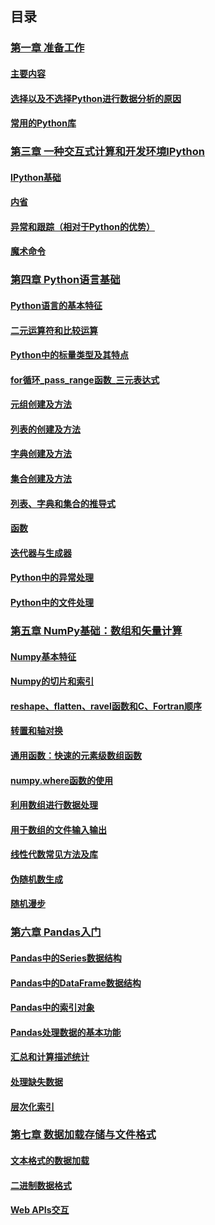 ## 目录
### [第一章 准备工作](https://github.com/JazzZhao/jazznote/tree/master/%E8%AF%BB%E4%B9%A6%E7%AC%94%E8%AE%B0%E4%B9%8B%E2%80%9C%E5%88%A9%E7%94%A8Python%E8%BF%9B%E8%A1%8C%E6%95%B0%E6%8D%AE%E5%88%86%E6%9E%90%E2%80%9D/%E7%AC%AC%E4%B8%80%E7%AB%A0%20%E5%87%86%E5%A4%87%E5%B7%A5%E4%BD%9C)
#### [主要内容](https://github.com/JazzZhao/jazznote/blob/master/%E8%AF%BB%E4%B9%A6%E7%AC%94%E8%AE%B0%E4%B9%8B%E2%80%9C%E5%88%A9%E7%94%A8Python%E8%BF%9B%E8%A1%8C%E6%95%B0%E6%8D%AE%E5%88%86%E6%9E%90%E2%80%9D/%E7%AC%AC%E4%B8%80%E7%AB%A0%20%E5%87%86%E5%A4%87%E5%B7%A5%E4%BD%9C/%E4%B8%BB%E8%A6%81%E5%86%85%E5%AE%B9.md)
#### [选择以及不选择Python进行数据分析的原因](https://github.com/JazzZhao/jazznote/blob/master/%E8%AF%BB%E4%B9%A6%E7%AC%94%E8%AE%B0%E4%B9%8B%E2%80%9C%E5%88%A9%E7%94%A8Python%E8%BF%9B%E8%A1%8C%E6%95%B0%E6%8D%AE%E5%88%86%E6%9E%90%E2%80%9D/%E7%AC%AC%E4%B8%80%E7%AB%A0%20%E5%87%86%E5%A4%87%E5%B7%A5%E4%BD%9C/%E9%80%89%E6%8B%A9%E4%BB%A5%E5%8F%8A%E4%B8%8D%E9%80%89%E6%8B%A9Python%E8%BF%9B%E8%A1%8C%E6%95%B0%E6%8D%AE%E5%88%86%E6%9E%90%E7%9A%84%E5%8E%9F%E5%9B%A0.md)
#### [常用的Python库](https://github.com/JazzZhao/jazznote/blob/master/%E8%AF%BB%E4%B9%A6%E7%AC%94%E8%AE%B0%E4%B9%8B%E2%80%9C%E5%88%A9%E7%94%A8Python%E8%BF%9B%E8%A1%8C%E6%95%B0%E6%8D%AE%E5%88%86%E6%9E%90%E2%80%9D/%E7%AC%AC%E4%B8%80%E7%AB%A0%20%E5%87%86%E5%A4%87%E5%B7%A5%E4%BD%9C/%E5%B8%B8%E7%94%A8%E7%9A%84Python%E5%BA%93.md)

### [第三章 一种交互式计算和开发环境IPython](https://github.com/JazzZhao/jazznote/tree/master/%E8%AF%BB%E4%B9%A6%E7%AC%94%E8%AE%B0%E4%B9%8B%E2%80%9C%E5%88%A9%E7%94%A8Python%E8%BF%9B%E8%A1%8C%E6%95%B0%E6%8D%AE%E5%88%86%E6%9E%90%E2%80%9D/%E7%AC%AC%E4%B8%89%E7%AB%A0%20%E4%B8%80%E7%A7%8D%E4%BA%A4%E4%BA%92%E5%BC%8F%E8%AE%A1%E7%AE%97%E5%92%8C%E5%BC%80%E5%8F%91%E7%8E%AF%E5%A2%83IPython)
#### [IPython基础](https://github.com/JazzZhao/jazznote/blob/master/%E8%AF%BB%E4%B9%A6%E7%AC%94%E8%AE%B0%E4%B9%8B%E2%80%9C%E5%88%A9%E7%94%A8Python%E8%BF%9B%E8%A1%8C%E6%95%B0%E6%8D%AE%E5%88%86%E6%9E%90%E2%80%9D/%E7%AC%AC%E4%B8%89%E7%AB%A0%20%E4%B8%80%E7%A7%8D%E4%BA%A4%E4%BA%92%E5%BC%8F%E8%AE%A1%E7%AE%97%E5%92%8C%E5%BC%80%E5%8F%91%E7%8E%AF%E5%A2%83IPython/IPython%E5%9F%BA%E7%A1%80.ipynb)
#### [内省](https://github.com/JazzZhao/jazznote/blob/master/%E8%AF%BB%E4%B9%A6%E7%AC%94%E8%AE%B0%E4%B9%8B%E2%80%9C%E5%88%A9%E7%94%A8Python%E8%BF%9B%E8%A1%8C%E6%95%B0%E6%8D%AE%E5%88%86%E6%9E%90%E2%80%9D/%E7%AC%AC%E4%B8%89%E7%AB%A0%20%E4%B8%80%E7%A7%8D%E4%BA%A4%E4%BA%92%E5%BC%8F%E8%AE%A1%E7%AE%97%E5%92%8C%E5%BC%80%E5%8F%91%E7%8E%AF%E5%A2%83IPython/%E5%86%85%E7%9C%81.ipynb)
#### [异常和跟踪（相对于Python的优势）](https://github.com/JazzZhao/jazznote/blob/master/%E8%AF%BB%E4%B9%A6%E7%AC%94%E8%AE%B0%E4%B9%8B%E2%80%9C%E5%88%A9%E7%94%A8Python%E8%BF%9B%E8%A1%8C%E6%95%B0%E6%8D%AE%E5%88%86%E6%9E%90%E2%80%9D/%E7%AC%AC%E4%B8%89%E7%AB%A0%20%E4%B8%80%E7%A7%8D%E4%BA%A4%E4%BA%92%E5%BC%8F%E8%AE%A1%E7%AE%97%E5%92%8C%E5%BC%80%E5%8F%91%E7%8E%AF%E5%A2%83IPython/%E5%BC%82%E5%B8%B8%E5%92%8C%E8%B7%9F%E8%B8%AA%EF%BC%88%E7%9B%B8%E5%AF%B9%E4%BA%8EPython%E7%9A%84%E4%BC%98%E5%8A%BF%EF%BC%89.ipynb)
#### [魔术命令](https://github.com/JazzZhao/jazznote/blob/master/%E8%AF%BB%E4%B9%A6%E7%AC%94%E8%AE%B0%E4%B9%8B%E2%80%9C%E5%88%A9%E7%94%A8Python%E8%BF%9B%E8%A1%8C%E6%95%B0%E6%8D%AE%E5%88%86%E6%9E%90%E2%80%9D/%E7%AC%AC%E4%B8%89%E7%AB%A0%20%E4%B8%80%E7%A7%8D%E4%BA%A4%E4%BA%92%E5%BC%8F%E8%AE%A1%E7%AE%97%E5%92%8C%E5%BC%80%E5%8F%91%E7%8E%AF%E5%A2%83IPython/%E9%AD%94%E6%9C%AF%E5%91%BD%E4%BB%A4.ipynb)

### [第四章 Python语言基础](https://github.com/JazzZhao/jazznote/tree/master/%E8%AF%BB%E4%B9%A6%E7%AC%94%E8%AE%B0%E4%B9%8B%E2%80%9C%E5%88%A9%E7%94%A8Python%E8%BF%9B%E8%A1%8C%E6%95%B0%E6%8D%AE%E5%88%86%E6%9E%90%E2%80%9D/%E7%AC%AC%E5%9B%9B%E7%AB%A0%20Python%E8%AF%AD%E8%A8%80%E5%9F%BA%E7%A1%80)
#### [Python语言的基本特征](https://github.com/JazzZhao/jazznote/blob/master/%E8%AF%BB%E4%B9%A6%E7%AC%94%E8%AE%B0%E4%B9%8B%E2%80%9C%E5%88%A9%E7%94%A8Python%E8%BF%9B%E8%A1%8C%E6%95%B0%E6%8D%AE%E5%88%86%E6%9E%90%E2%80%9D/%E7%AC%AC%E5%9B%9B%E7%AB%A0%20Python%E8%AF%AD%E8%A8%80%E5%9F%BA%E7%A1%80/Python%E8%AF%AD%E8%A8%80%E7%9A%84%E5%9F%BA%E6%9C%AC%E7%89%B9%E5%BE%81.ipynb)
#### [二元运算符和比较运算](https://github.com/JazzZhao/jazznote/blob/master/%E8%AF%BB%E4%B9%A6%E7%AC%94%E8%AE%B0%E4%B9%8B%E2%80%9C%E5%88%A9%E7%94%A8Python%E8%BF%9B%E8%A1%8C%E6%95%B0%E6%8D%AE%E5%88%86%E6%9E%90%E2%80%9D/%E7%AC%AC%E5%9B%9B%E7%AB%A0%20Python%E8%AF%AD%E8%A8%80%E5%9F%BA%E7%A1%80/%E4%BA%8C%E5%85%83%E8%BF%90%E7%AE%97%E7%AC%A6%E5%92%8C%E6%AF%94%E8%BE%83%E8%BF%90%E7%AE%97.ipynb)
#### [Python中的标量类型及其特点](https://github.com/JazzZhao/jazznote/blob/master/%E8%AF%BB%E4%B9%A6%E7%AC%94%E8%AE%B0%E4%B9%8B%E2%80%9C%E5%88%A9%E7%94%A8Python%E8%BF%9B%E8%A1%8C%E6%95%B0%E6%8D%AE%E5%88%86%E6%9E%90%E2%80%9D/%E7%AC%AC%E5%9B%9B%E7%AB%A0%20Python%E8%AF%AD%E8%A8%80%E5%9F%BA%E7%A1%80/Python%E4%B8%AD%E7%9A%84%E6%A0%87%E9%87%8F%E7%B1%BB%E5%9E%8B%E5%8F%8A%E5%85%B6%E7%89%B9%E7%82%B9.ipynb)
#### [for循环_pass_range函数_三元表达式](https://github.com/JazzZhao/jazznote/blob/master/%E8%AF%BB%E4%B9%A6%E7%AC%94%E8%AE%B0%E4%B9%8B%E2%80%9C%E5%88%A9%E7%94%A8Python%E8%BF%9B%E8%A1%8C%E6%95%B0%E6%8D%AE%E5%88%86%E6%9E%90%E2%80%9D/%E7%AC%AC%E5%9B%9B%E7%AB%A0%20Python%E8%AF%AD%E8%A8%80%E5%9F%BA%E7%A1%80/for%E5%BE%AA%E7%8E%AF_pass_range%E5%87%BD%E6%95%B0_%E4%B8%89%E5%85%83%E8%A1%A8%E8%BE%BE%E5%BC%8F.ipynb)
#### [元组创建及方法](https://github.com/JazzZhao/jazznote/blob/master/%E8%AF%BB%E4%B9%A6%E7%AC%94%E8%AE%B0%E4%B9%8B%E2%80%9C%E5%88%A9%E7%94%A8Python%E8%BF%9B%E8%A1%8C%E6%95%B0%E6%8D%AE%E5%88%86%E6%9E%90%E2%80%9D/%E7%AC%AC%E5%9B%9B%E7%AB%A0%20Python%E8%AF%AD%E8%A8%80%E5%9F%BA%E7%A1%80/%E5%85%83%E7%BB%84%E5%88%9B%E5%BB%BA%E5%8F%8A%E6%96%B9%E6%B3%95.ipynb)
#### [列表的创建及方法](https://github.com/JazzZhao/jazznote/blob/master/%E8%AF%BB%E4%B9%A6%E7%AC%94%E8%AE%B0%E4%B9%8B%E2%80%9C%E5%88%A9%E7%94%A8Python%E8%BF%9B%E8%A1%8C%E6%95%B0%E6%8D%AE%E5%88%86%E6%9E%90%E2%80%9D/%E7%AC%AC%E5%9B%9B%E7%AB%A0%20Python%E8%AF%AD%E8%A8%80%E5%9F%BA%E7%A1%80/%E5%88%97%E8%A1%A8%E5%88%9B%E5%BB%BA%E5%8F%8A%E6%96%B9%E6%B3%95.ipynb)
#### [字典创建及方法](https://github.com/JazzZhao/jazznote/blob/master/%E8%AF%BB%E4%B9%A6%E7%AC%94%E8%AE%B0%E4%B9%8B%E2%80%9C%E5%88%A9%E7%94%A8Python%E8%BF%9B%E8%A1%8C%E6%95%B0%E6%8D%AE%E5%88%86%E6%9E%90%E2%80%9D/%E7%AC%AC%E5%9B%9B%E7%AB%A0%20Python%E8%AF%AD%E8%A8%80%E5%9F%BA%E7%A1%80/%E5%AD%97%E5%85%B8%E5%88%9B%E5%BB%BA%E5%8F%8A%E6%96%B9%E6%B3%95.ipynb)
#### [集合创建及方法](https://github.com/JazzZhao/jazznote/blob/master/%E8%AF%BB%E4%B9%A6%E7%AC%94%E8%AE%B0%E4%B9%8B%E2%80%9C%E5%88%A9%E7%94%A8Python%E8%BF%9B%E8%A1%8C%E6%95%B0%E6%8D%AE%E5%88%86%E6%9E%90%E2%80%9D/%E7%AC%AC%E5%9B%9B%E7%AB%A0%20Python%E8%AF%AD%E8%A8%80%E5%9F%BA%E7%A1%80/%E9%9B%86%E5%90%88%E5%88%9B%E5%BB%BA%E5%8F%8A%E6%96%B9%E6%B3%95.ipynb)
#### [列表、字典和集合的推导式](https://github.com/JazzZhao/jazznote/blob/master/%E8%AF%BB%E4%B9%A6%E7%AC%94%E8%AE%B0%E4%B9%8B%E2%80%9C%E5%88%A9%E7%94%A8Python%E8%BF%9B%E8%A1%8C%E6%95%B0%E6%8D%AE%E5%88%86%E6%9E%90%E2%80%9D/%E7%AC%AC%E5%9B%9B%E7%AB%A0%20Python%E8%AF%AD%E8%A8%80%E5%9F%BA%E7%A1%80/%E5%88%97%E8%A1%A8%E3%80%81%E5%AD%97%E5%85%B8%E5%92%8C%E9%9B%86%E5%90%88%E7%9A%84%E6%8E%A8%E5%AF%BC%E5%BC%8F.ipynb)
#### [函数](https://github.com/JazzZhao/jazznote/blob/master/%E8%AF%BB%E4%B9%A6%E7%AC%94%E8%AE%B0%E4%B9%8B%E2%80%9C%E5%88%A9%E7%94%A8Python%E8%BF%9B%E8%A1%8C%E6%95%B0%E6%8D%AE%E5%88%86%E6%9E%90%E2%80%9D/%E7%AC%AC%E5%9B%9B%E7%AB%A0%20Python%E8%AF%AD%E8%A8%80%E5%9F%BA%E7%A1%80/%E5%87%BD%E6%95%B0.ipynb)
#### [迭代器与生成器](https://github.com/JazzZhao/jazznote/blob/master/%E8%AF%BB%E4%B9%A6%E7%AC%94%E8%AE%B0%E4%B9%8B%E2%80%9C%E5%88%A9%E7%94%A8Python%E8%BF%9B%E8%A1%8C%E6%95%B0%E6%8D%AE%E5%88%86%E6%9E%90%E2%80%9D/%E7%AC%AC%E5%9B%9B%E7%AB%A0%20Python%E8%AF%AD%E8%A8%80%E5%9F%BA%E7%A1%80/%E8%BF%AD%E4%BB%A3%E5%99%A8%E4%B8%8E%E7%94%9F%E6%88%90%E5%99%A8.ipynb)
#### [Python中的异常处理](https://github.com/JazzZhao/jazznote/blob/master/%E8%AF%BB%E4%B9%A6%E7%AC%94%E8%AE%B0%E4%B9%8B%E2%80%9C%E5%88%A9%E7%94%A8Python%E8%BF%9B%E8%A1%8C%E6%95%B0%E6%8D%AE%E5%88%86%E6%9E%90%E2%80%9D/%E7%AC%AC%E5%9B%9B%E7%AB%A0%20Python%E8%AF%AD%E8%A8%80%E5%9F%BA%E7%A1%80/Python%E4%B8%AD%E7%9A%84%E5%BC%82%E5%B8%B8%E5%A4%84%E7%90%86.ipynb)
#### [Python中的文件处理](https://github.com/JazzZhao/jazznote/blob/master/%E8%AF%BB%E4%B9%A6%E7%AC%94%E8%AE%B0%E4%B9%8B%E2%80%9C%E5%88%A9%E7%94%A8Python%E8%BF%9B%E8%A1%8C%E6%95%B0%E6%8D%AE%E5%88%86%E6%9E%90%E2%80%9D/%E7%AC%AC%E5%9B%9B%E7%AB%A0%20Python%E8%AF%AD%E8%A8%80%E5%9F%BA%E7%A1%80/Python%E4%B8%AD%E7%9A%84%E6%96%87%E4%BB%B6%E5%A4%84%E7%90%86.ipynb)

### [第五章 NumPy基础：数组和矢量计算](https://github.com/JazzZhao/jazznote/tree/master/%E8%AF%BB%E4%B9%A6%E7%AC%94%E8%AE%B0%E4%B9%8B%E2%80%9C%E5%88%A9%E7%94%A8Python%E8%BF%9B%E8%A1%8C%E6%95%B0%E6%8D%AE%E5%88%86%E6%9E%90%E2%80%9D/%E7%AC%AC%E4%BA%94%E7%AB%A0%20NumPy%E5%9F%BA%E7%A1%80%EF%BC%9A%E6%95%B0%E7%BB%84%E5%92%8C%E7%9F%A2%E9%87%8F%E8%AE%A1%E7%AE%97)
#### [Numpy基本特征](https://github.com/JazzZhao/jazznote/blob/master/%E8%AF%BB%E4%B9%A6%E7%AC%94%E8%AE%B0%E4%B9%8B%E2%80%9C%E5%88%A9%E7%94%A8Python%E8%BF%9B%E8%A1%8C%E6%95%B0%E6%8D%AE%E5%88%86%E6%9E%90%E2%80%9D/%E7%AC%AC%E4%BA%94%E7%AB%A0%20NumPy%E5%9F%BA%E7%A1%80%EF%BC%9A%E6%95%B0%E7%BB%84%E5%92%8C%E7%9F%A2%E9%87%8F%E8%AE%A1%E7%AE%97/Numpy%E5%9F%BA%E6%9C%AC%E7%89%B9%E5%BE%81.ipynb)
#### [Numpy的切片和索引](https://github.com/JazzZhao/jazznote/blob/master/%E8%AF%BB%E4%B9%A6%E7%AC%94%E8%AE%B0%E4%B9%8B%E2%80%9C%E5%88%A9%E7%94%A8Python%E8%BF%9B%E8%A1%8C%E6%95%B0%E6%8D%AE%E5%88%86%E6%9E%90%E2%80%9D/%E7%AC%AC%E4%BA%94%E7%AB%A0%20NumPy%E5%9F%BA%E7%A1%80%EF%BC%9A%E6%95%B0%E7%BB%84%E5%92%8C%E7%9F%A2%E9%87%8F%E8%AE%A1%E7%AE%97/Numpy%E7%9A%84%E5%88%87%E7%89%87%E5%92%8C%E7%B4%A2%E5%BC%95.ipynb)
#### [reshape、flatten、ravel函数和C、Fortran顺序](https://github.com/JazzZhao/jazznote/blob/master/%E8%AF%BB%E4%B9%A6%E7%AC%94%E8%AE%B0%E4%B9%8B%E2%80%9C%E5%88%A9%E7%94%A8Python%E8%BF%9B%E8%A1%8C%E6%95%B0%E6%8D%AE%E5%88%86%E6%9E%90%E2%80%9D/%E7%AC%AC%E4%BA%94%E7%AB%A0%20NumPy%E5%9F%BA%E7%A1%80%EF%BC%9A%E6%95%B0%E7%BB%84%E5%92%8C%E7%9F%A2%E9%87%8F%E8%AE%A1%E7%AE%97/reshape%E3%80%81flatten%E3%80%81ravel%E5%87%BD%E6%95%B0%E5%92%8CC%E3%80%81Fortran%E9%A1%BA%E5%BA%8F.ipynb)
#### [转置和轴对换](https://github.com/JazzZhao/jazznote/blob/master/%E8%AF%BB%E4%B9%A6%E7%AC%94%E8%AE%B0%E4%B9%8B%E2%80%9C%E5%88%A9%E7%94%A8Python%E8%BF%9B%E8%A1%8C%E6%95%B0%E6%8D%AE%E5%88%86%E6%9E%90%E2%80%9D/%E7%AC%AC%E4%BA%94%E7%AB%A0%20NumPy%E5%9F%BA%E7%A1%80%EF%BC%9A%E6%95%B0%E7%BB%84%E5%92%8C%E7%9F%A2%E9%87%8F%E8%AE%A1%E7%AE%97/%E8%BD%AC%E7%BD%AE%E5%92%8C%E8%BD%B4%E5%AF%B9%E6%8D%A2.ipynb)
#### [通用函数：快速的元素级数组函数](https://github.com/JazzZhao/jazznote/blob/master/%E8%AF%BB%E4%B9%A6%E7%AC%94%E8%AE%B0%E4%B9%8B%E2%80%9C%E5%88%A9%E7%94%A8Python%E8%BF%9B%E8%A1%8C%E6%95%B0%E6%8D%AE%E5%88%86%E6%9E%90%E2%80%9D/%E7%AC%AC%E4%BA%94%E7%AB%A0%20NumPy%E5%9F%BA%E7%A1%80%EF%BC%9A%E6%95%B0%E7%BB%84%E5%92%8C%E7%9F%A2%E9%87%8F%E8%AE%A1%E7%AE%97/%E9%80%9A%E7%94%A8%E5%87%BD%E6%95%B0%EF%BC%9A%E5%BF%AB%E9%80%9F%E7%9A%84%E5%85%83%E7%B4%A0%E7%BA%A7%E6%95%B0%E7%BB%84%E5%87%BD%E6%95%B0.ipynb)
#### [numpy.where函数的使用](https://github.com/JazzZhao/jazznote/blob/master/%E8%AF%BB%E4%B9%A6%E7%AC%94%E8%AE%B0%E4%B9%8B%E2%80%9C%E5%88%A9%E7%94%A8Python%E8%BF%9B%E8%A1%8C%E6%95%B0%E6%8D%AE%E5%88%86%E6%9E%90%E2%80%9D/%E7%AC%AC%E4%BA%94%E7%AB%A0%20NumPy%E5%9F%BA%E7%A1%80%EF%BC%9A%E6%95%B0%E7%BB%84%E5%92%8C%E7%9F%A2%E9%87%8F%E8%AE%A1%E7%AE%97/numpy.where%E5%87%BD%E6%95%B0%E7%9A%84%E4%BD%BF%E7%94%A8.ipynb)
#### [利用数组进行数据处理](https://github.com/JazzZhao/jazznote/blob/master/%E8%AF%BB%E4%B9%A6%E7%AC%94%E8%AE%B0%E4%B9%8B%E2%80%9C%E5%88%A9%E7%94%A8Python%E8%BF%9B%E8%A1%8C%E6%95%B0%E6%8D%AE%E5%88%86%E6%9E%90%E2%80%9D/%E7%AC%AC%E4%BA%94%E7%AB%A0%20NumPy%E5%9F%BA%E7%A1%80%EF%BC%9A%E6%95%B0%E7%BB%84%E5%92%8C%E7%9F%A2%E9%87%8F%E8%AE%A1%E7%AE%97/%E5%88%A9%E7%94%A8%E6%95%B0%E7%BB%84%E8%BF%9B%E8%A1%8C%E6%95%B0%E6%8D%AE%E5%A4%84%E7%90%86.ipynb)
#### [用于数组的文件输入输出](https://github.com/JazzZhao/jazznote/blob/master/%E8%AF%BB%E4%B9%A6%E7%AC%94%E8%AE%B0%E4%B9%8B%E2%80%9C%E5%88%A9%E7%94%A8Python%E8%BF%9B%E8%A1%8C%E6%95%B0%E6%8D%AE%E5%88%86%E6%9E%90%E2%80%9D/%E7%AC%AC%E4%BA%94%E7%AB%A0%20NumPy%E5%9F%BA%E7%A1%80%EF%BC%9A%E6%95%B0%E7%BB%84%E5%92%8C%E7%9F%A2%E9%87%8F%E8%AE%A1%E7%AE%97/%E7%94%A8%E4%BA%8E%E6%95%B0%E7%BB%84%E7%9A%84%E6%96%87%E4%BB%B6%E8%BE%93%E5%85%A5%E8%BE%93%E5%87%BA.ipynb)
#### [线性代数常见方法及库](https://github.com/JazzZhao/jazznote/blob/master/%E8%AF%BB%E4%B9%A6%E7%AC%94%E8%AE%B0%E4%B9%8B%E2%80%9C%E5%88%A9%E7%94%A8Python%E8%BF%9B%E8%A1%8C%E6%95%B0%E6%8D%AE%E5%88%86%E6%9E%90%E2%80%9D/%E7%AC%AC%E4%BA%94%E7%AB%A0%20NumPy%E5%9F%BA%E7%A1%80%EF%BC%9A%E6%95%B0%E7%BB%84%E5%92%8C%E7%9F%A2%E9%87%8F%E8%AE%A1%E7%AE%97/%E7%BA%BF%E6%80%A7%E4%BB%A3%E6%95%B0%E5%B8%B8%E8%A7%81%E6%96%B9%E6%B3%95%E5%8F%8A%E5%BA%93.ipynb)
#### [伪随机数生成](https://github.com/JazzZhao/jazznote/blob/master/%E8%AF%BB%E4%B9%A6%E7%AC%94%E8%AE%B0%E4%B9%8B%E2%80%9C%E5%88%A9%E7%94%A8Python%E8%BF%9B%E8%A1%8C%E6%95%B0%E6%8D%AE%E5%88%86%E6%9E%90%E2%80%9D/%E7%AC%AC%E4%BA%94%E7%AB%A0%20NumPy%E5%9F%BA%E7%A1%80%EF%BC%9A%E6%95%B0%E7%BB%84%E5%92%8C%E7%9F%A2%E9%87%8F%E8%AE%A1%E7%AE%97/%E4%BC%AA%E9%9A%8F%E6%9C%BA%E6%95%B0%E7%94%9F%E6%88%90.ipynb)
#### [随机漫步](https://github.com/JazzZhao/jazznote/blob/master/%E8%AF%BB%E4%B9%A6%E7%AC%94%E8%AE%B0%E4%B9%8B%E2%80%9C%E5%88%A9%E7%94%A8Python%E8%BF%9B%E8%A1%8C%E6%95%B0%E6%8D%AE%E5%88%86%E6%9E%90%E2%80%9D/%E7%AC%AC%E4%BA%94%E7%AB%A0%20NumPy%E5%9F%BA%E7%A1%80%EF%BC%9A%E6%95%B0%E7%BB%84%E5%92%8C%E7%9F%A2%E9%87%8F%E8%AE%A1%E7%AE%97/%E9%9A%8F%E6%9C%BA%E6%BC%AB%E6%AD%A5.ipynb)

### [第六章 Pandas入门](https://github.com/JazzZhao/jazznote/tree/master/%E8%AF%BB%E4%B9%A6%E7%AC%94%E8%AE%B0%E4%B9%8B%E2%80%9C%E5%88%A9%E7%94%A8Python%E8%BF%9B%E8%A1%8C%E6%95%B0%E6%8D%AE%E5%88%86%E6%9E%90%E2%80%9D/%E7%AC%AC%E5%85%AD%E7%AB%A0%20Pandas%E5%85%A5%E9%97%A8)
#### [Pandas中的Series数据结构](https://github.com/JazzZhao/jazznote/blob/master/%E8%AF%BB%E4%B9%A6%E7%AC%94%E8%AE%B0%E4%B9%8B%E2%80%9C%E5%88%A9%E7%94%A8Python%E8%BF%9B%E8%A1%8C%E6%95%B0%E6%8D%AE%E5%88%86%E6%9E%90%E2%80%9D/%E7%AC%AC%E5%85%AD%E7%AB%A0%20Pandas%E5%85%A5%E9%97%A8/Pandas%E4%B8%AD%E7%9A%84Series%E6%95%B0%E6%8D%AE%E7%BB%93%E6%9E%84.ipynb)

#### [Pandas中的DataFrame数据结构](https://github.com/JazzZhao/jazznote/blob/master/%E8%AF%BB%E4%B9%A6%E7%AC%94%E8%AE%B0%E4%B9%8B%E2%80%9C%E5%88%A9%E7%94%A8Python%E8%BF%9B%E8%A1%8C%E6%95%B0%E6%8D%AE%E5%88%86%E6%9E%90%E2%80%9D/%E7%AC%AC%E5%85%AD%E7%AB%A0%20Pandas%E5%85%A5%E9%97%A8/Pandas%E4%B8%AD%E7%9A%84DataFrame%E6%95%B0%E6%8D%AE%E7%BB%93%E6%9E%84.ipynb)

#### [Pandas中的索引对象](https://github.com/JazzZhao/jazznote/blob/master/%E8%AF%BB%E4%B9%A6%E7%AC%94%E8%AE%B0%E4%B9%8B%E2%80%9C%E5%88%A9%E7%94%A8Python%E8%BF%9B%E8%A1%8C%E6%95%B0%E6%8D%AE%E5%88%86%E6%9E%90%E2%80%9D/%E7%AC%AC%E5%85%AD%E7%AB%A0%20Pandas%E5%85%A5%E9%97%A8/Pandas%E4%B8%AD%E7%9A%84%E7%B4%A2%E5%BC%95%E5%AF%B9%E8%B1%A1.ipynb)

#### [Pandas处理数据的基本功能](https://github.com/JazzZhao/jazznote/blob/master/%E8%AF%BB%E4%B9%A6%E7%AC%94%E8%AE%B0%E4%B9%8B%E2%80%9C%E5%88%A9%E7%94%A8Python%E8%BF%9B%E8%A1%8C%E6%95%B0%E6%8D%AE%E5%88%86%E6%9E%90%E2%80%9D/%E7%AC%AC%E5%85%AD%E7%AB%A0%20Pandas%E5%85%A5%E9%97%A8/Pandas%E5%A4%84%E7%90%86%E6%95%B0%E6%8D%AE%E7%9A%84%E5%9F%BA%E6%9C%AC%E5%8A%9F%E8%83%BD.ipynb)

#### [汇总和计算描述统计](https://github.com/JazzZhao/jazznote/blob/master/%E8%AF%BB%E4%B9%A6%E7%AC%94%E8%AE%B0%E4%B9%8B%E2%80%9C%E5%88%A9%E7%94%A8Python%E8%BF%9B%E8%A1%8C%E6%95%B0%E6%8D%AE%E5%88%86%E6%9E%90%E2%80%9D/%E7%AC%AC%E5%85%AD%E7%AB%A0%20Pandas%E5%85%A5%E9%97%A8/%E6%B1%87%E6%80%BB%E5%92%8C%E8%AE%A1%E7%AE%97%E6%8F%8F%E8%BF%B0%E7%BB%9F%E8%AE%A1.ipynb)

#### [处理缺失数据](https://github.com/JazzZhao/jazznote/blob/master/%E8%AF%BB%E4%B9%A6%E7%AC%94%E8%AE%B0%E4%B9%8B%E2%80%9C%E5%88%A9%E7%94%A8Python%E8%BF%9B%E8%A1%8C%E6%95%B0%E6%8D%AE%E5%88%86%E6%9E%90%E2%80%9D/%E7%AC%AC%E5%85%AD%E7%AB%A0%20Pandas%E5%85%A5%E9%97%A8/%E5%A4%84%E7%90%86%E7%BC%BA%E5%A4%B1%E6%95%B0%E6%8D%AE.ipynb)

#### [层次化索引](https://github.com/JazzZhao/jazznote/blob/master/%E8%AF%BB%E4%B9%A6%E7%AC%94%E8%AE%B0%E4%B9%8B%E2%80%9C%E5%88%A9%E7%94%A8Python%E8%BF%9B%E8%A1%8C%E6%95%B0%E6%8D%AE%E5%88%86%E6%9E%90%E2%80%9D/%E7%AC%AC%E5%85%AD%E7%AB%A0%20Pandas%E5%85%A5%E9%97%A8/%E5%B1%82%E6%AC%A1%E5%8C%96%E7%B4%A2%E5%BC%95.ipynb)

### [第七章 数据加载存储与文件格式](https://github.com/JazzZhao/jazznote/tree/master/%E8%AF%BB%E4%B9%A6%E7%AC%94%E8%AE%B0%E4%B9%8B%E2%80%9C%E5%88%A9%E7%94%A8Python%E8%BF%9B%E8%A1%8C%E6%95%B0%E6%8D%AE%E5%88%86%E6%9E%90%E2%80%9D/%E7%AC%AC%E4%B8%83%E7%AB%A0%20%E6%95%B0%E6%8D%AE%E5%8A%A0%E8%BD%BD%E5%AD%98%E5%82%A8%E4%B8%8E%E6%96%87%E4%BB%B6%E6%A0%BC%E5%BC%8F)
#### [文本格式的数据加载](https://github.com/JazzZhao/jazznote/blob/master/%E8%AF%BB%E4%B9%A6%E7%AC%94%E8%AE%B0%E4%B9%8B%E2%80%9C%E5%88%A9%E7%94%A8Python%E8%BF%9B%E8%A1%8C%E6%95%B0%E6%8D%AE%E5%88%86%E6%9E%90%E2%80%9D/%E7%AC%AC%E4%B8%83%E7%AB%A0%20%E6%95%B0%E6%8D%AE%E5%8A%A0%E8%BD%BD%E5%AD%98%E5%82%A8%E4%B8%8E%E6%96%87%E4%BB%B6%E6%A0%BC%E5%BC%8F/%E6%96%87%E6%9C%AC%E6%A0%BC%E5%BC%8F%E7%9A%84%E6%95%B0%E6%8D%AE%E5%8A%A0%E8%BD%BD.ipynb)

#### [二进制数据格式](https://github.com/JazzZhao/jazznote/blob/master/%E8%AF%BB%E4%B9%A6%E7%AC%94%E8%AE%B0%E4%B9%8B%E2%80%9C%E5%88%A9%E7%94%A8Python%E8%BF%9B%E8%A1%8C%E6%95%B0%E6%8D%AE%E5%88%86%E6%9E%90%E2%80%9D/%E7%AC%AC%E4%B8%83%E7%AB%A0%20%E6%95%B0%E6%8D%AE%E5%8A%A0%E8%BD%BD%E5%AD%98%E5%82%A8%E4%B8%8E%E6%96%87%E4%BB%B6%E6%A0%BC%E5%BC%8F/%E4%BA%8C%E8%BF%9B%E5%88%B6%E6%95%B0%E6%8D%AE%E6%A0%BC%E5%BC%8F.ipynb)

#### [Web APIs交互](https://github.com/JazzZhao/jazznote/blob/master/%E8%AF%BB%E4%B9%A6%E7%AC%94%E8%AE%B0%E4%B9%8B%E2%80%9C%E5%88%A9%E7%94%A8Python%E8%BF%9B%E8%A1%8C%E6%95%B0%E6%8D%AE%E5%88%86%E6%9E%90%E2%80%9D/%E7%AC%AC%E4%B8%83%E7%AB%A0%20%E6%95%B0%E6%8D%AE%E5%8A%A0%E8%BD%BD%E5%AD%98%E5%82%A8%E4%B8%8E%E6%96%87%E4%BB%B6%E6%A0%BC%E5%BC%8F/Web%20APIs%E4%BA%A4%E4%BA%92.ipynb)